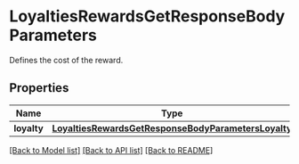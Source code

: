 # LoyaltiesRewardsGetResponseBodyParameters

Defines the cost of the reward.

## Properties
Name | Type | Description | Notes
------------ | ------------- | ------------- | -------------
**loyalty** | [**LoyaltiesRewardsGetResponseBodyParametersLoyalty**](LoyaltiesRewardsGetResponseBodyParametersLoyalty.md) |  | [optional] 

[[Back to Model list]](../README.md#documentation-for-models) [[Back to API list]](../README.md#documentation-for-api-endpoints) [[Back to README]](../README.md)


